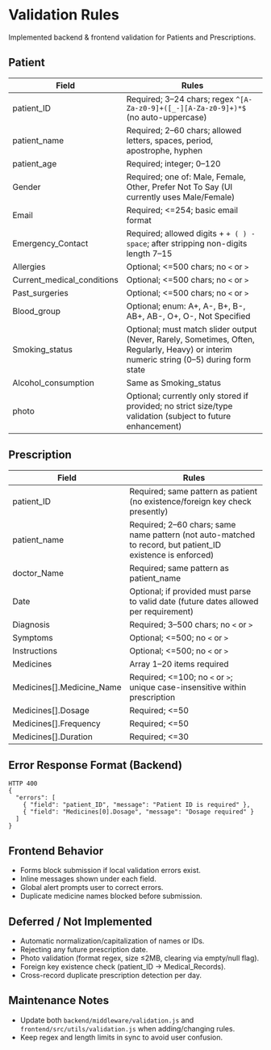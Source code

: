 # Validation Rules

Implemented backend & frontend validation for Patients and Prescriptions.

## Patient
Field | Rules
----- | -----
patient_ID | Required; 3–24 chars; regex `^[A-Za-z0-9]+([_-][A-Za-z0-9]+)*$` (no auto-uppercase)
patient_name | Required; 2–60 chars; allowed letters, spaces, period, apostrophe, hyphen
patient_age | Required; integer; 0–120
Gender | Required; one of: Male, Female, Other, Prefer Not To Say (UI currently uses Male/Female)
Email | Required; <=254; basic email format
Emergency_Contact | Required; allowed digits + `+ ( ) - space`; after stripping non-digits length 7–15
Allergies | Optional; <=500 chars; no `<` or `>`
Current_medical_conditions | Optional; <=500 chars; no `<` or `>`
Past_surgeries | Optional; <=500 chars; no `<` or `>`
Blood_group | Optional; enum: A+, A-, B+, B-, AB+, AB-, O+, O-, Not Specified
Smoking_status | Optional; must match slider output (Never, Rarely, Sometimes, Often, Regularly, Heavy) or interim numeric string (0–5) during form state
Alcohol_consumption | Same as Smoking_status
photo | Optional; currently only stored if provided; no strict size/type validation (subject to future enhancement)

## Prescription
Field | Rules
----- | -----
patient_ID | Required; same pattern as patient (no existence/foreign key check presently)
patient_name | Required; 2–60 chars; same name pattern (not auto-matched to record, but patient_ID existence is enforced)
doctor_Name | Required; same pattern as patient_name
Date | Optional; if provided must parse to valid date (future dates allowed per requirement)
Diagnosis | Required; 3–500 chars; no `<` or `>`
Symptoms | Optional; <=500; no `<` or `>`
Instructions | Optional; <=500; no `<` or `>`
Medicines | Array 1–20 items required
Medicines[].Medicine_Name | Required; <=100; no `<` or `>`; unique case-insensitive within prescription
Medicines[].Dosage | Required; <=50
Medicines[].Frequency | Required; <=50
Medicines[].Duration | Required; <=30

## Error Response Format (Backend)
```
HTTP 400
{
  "errors": [
    { "field": "patient_ID", "message": "Patient ID is required" },
    { "field": "Medicines[0].Dosage", "message": "Dosage required" }
  ]
}
```

## Frontend Behavior
- Forms block submission if local validation errors exist.
- Inline messages shown under each field.
- Global alert prompts user to correct errors.
- Duplicate medicine names blocked before submission.

## Deferred / Not Implemented
- Automatic normalization/capitalization of names or IDs.
- Rejecting any future prescription date.
- Photo validation (format regex, size ≤2MB, clearing via empty/null flag).
- Foreign key existence check (patient_ID -> Medical_Records).
- Cross-record duplicate prescription detection per day.

## Maintenance Notes
- Update both `backend/middleware/validation.js` and `frontend/src/utils/validation.js` when adding/changing rules.
- Keep regex and length limits in sync to avoid user confusion.

